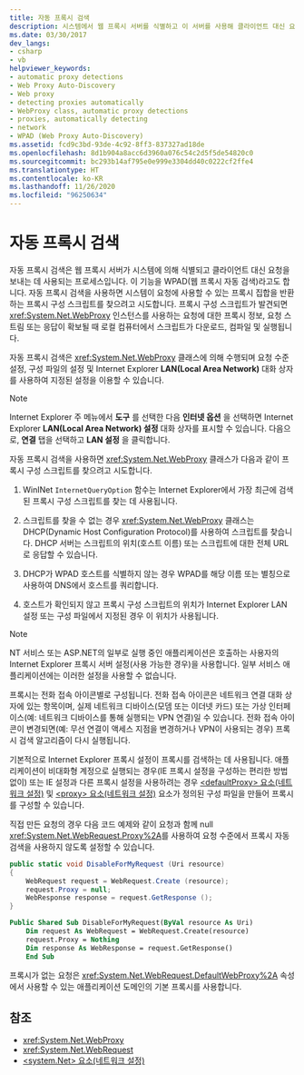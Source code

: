 ```yaml
---
title: 자동 프록시 검색
description: 시스템에서 웹 프록시 서버를 식별하고 이 서버를 사용해 클라이언트 대신 요청을 보내는 자동 프록시 검색에 대해 알아봅니다.
ms.date: 03/30/2017
dev_langs:
- csharp
- vb
helpviewer_keywords:
- automatic proxy detections
- Web Proxy Auto-Discovery
- Web proxy
- detecting proxies automatically
- WebProxy class, automatic proxy detections
- proxies, automatically detecting
- network
- WPAD (Web Proxy Auto-Discovery)
ms.assetid: fcd9c3bd-93de-4c92-8ff3-837327ad18de
ms.openlocfilehash: 8d1b904a8acc6d3960a076c54c2d5f5de54820c0
ms.sourcegitcommit: bc293b14af795e0e999e3304dd40c0222cf2ffe4
ms.translationtype: HT
ms.contentlocale: ko-KR
ms.lasthandoff: 11/26/2020
ms.locfileid: "96250634"
---
```

# <a name="automatic-proxy-detection"></a>자동 프록시 검색

자동 프록시 검색은 웹 프록시 서버가 시스템에 의해 식별되고 클라이언트 대신 요청을 보내는 데 사용되는 프로세스입니다. 이 기능을 WPAD(웹 프록시 자동 검색)라고도 합니다. 자동 프록시 검색을 사용하면 시스템이 요청에 사용할 수 있는 프록시 집합을 반환하는 프록시 구성 스크립트를 찾으려고 시도합니다. 프록시 구성 스크립트가 발견되면 <xref:System.Net.WebProxy> 인스턴스를 사용하는 요청에 대한 프록시 정보, 요청 스트림 또는 응답이 확보될 때 로컬 컴퓨터에서 스크립트가 다운로드, 컴파일 및 실행됩니다.  
  
 자동 프록시 검색은 <xref:System.Net.WebProxy> 클래스에 의해 수행되며 요청 수준 설정, 구성 파일의 설정 및 Internet Explorer **LAN(Local Area Network)** 대화 상자를 사용하여 지정된 설정을 이용할 수 있습니다.  
  
> [!NOTE]
> Internet Explorer 주 메뉴에서 **도구** 를 선택한 다음 **인터넷 옵션** 을 선택하면 Internet Explorer **LAN(Local Area Network) 설정** 대화 상자를 표시할 수 있습니다. 다음으로, **연결** 탭을 선택하고 **LAN 설정** 을 클릭합니다.  
  
 자동 프록시 검색을 사용하면 <xref:System.Net.WebProxy> 클래스가 다음과 같이 프록시 구성 스크립트를 찾으려고 시도합니다.  
  
1. WinINet `InternetQueryOption` 함수는 Internet Explorer에서 가장 최근에 검색된 프록시 구성 스크립트를 찾는 데 사용됩니다.  
  
2. 스크립트를 찾을 수 없는 경우 <xref:System.Net.WebProxy> 클래스는 DHCP(Dynamic Host Configuration Protocol)를 사용하여 스크립트를 찾습니다. DHCP 서버는 스크립트의 위치(호스트 이름) 또는 스크립트에 대한 전체 URL로 응답할 수 있습니다.  
  
3. DHCP가 WPAD 호스트를 식별하지 않는 경우 WPAD를 해당 이름 또는 별칭으로 사용하여 DNS에서 호스트를 쿼리합니다.  
  
4. 호스트가 확인되지 않고 프록시 구성 스크립트의 위치가 Internet Explorer LAN 설정 또는 구성 파일에서 지정된 경우 이 위치가 사용됩니다.  
  
> [!NOTE]
> NT 서비스 또는 ASP.NET의 일부로 실행 중인 애플리케이션은 호출하는 사용자의 Internet Explorer 프록시 서버 설정(사용 가능한 경우)을 사용합니다. 일부 서비스 애플리케이션에는 이러한 설정을 사용할 수 없습니다.  
  
 프록시는 전화 접속 아이콘별로 구성됩니다. 전화 접속 아이콘은 네트워크 연결 대화 상자에 있는 항목이며, 실제 네트워크 디바이스(모뎀 또는 이더넷 카드) 또는 가상 인터페이스(예: 네트워크 디바이스를 통해 실행되는 VPN 연결)일 수 있습니다. 전화 접속 아이콘이 변경되면(예: 무선 연결이 액세스 지점을 변경하거나 VPN이 사용되는 경우) 프록시 검색 알고리즘이 다시 실행됩니다.  
  
 기본적으로 Internet Explorer 프록시 설정이 프록시를 검색하는 데 사용됩니다. 애플리케이션이 비대화형 계정으로 실행되는 경우(IE 프록시 설정을 구성하는 편리한 방법 없이) 또는 IE 설정과 다른 프록시 설정을 사용하려는 경우 [\<defaultProxy> 요소(네트워크 설정)](../configure-apps/file-schema/network/defaultproxy-element-network-settings.md) 및 [\<proxy> 요소(네트워크 설정)](../configure-apps/file-schema/network/proxy-element-network-settings.md) 요소가 정의된 구성 파일을 만들어 프록시를 구성할 수 있습니다.  
  
 직접 만든 요청의 경우 다음 코드 예제와 같이 요청과 함께 null <xref:System.Net.WebRequest.Proxy%2A>를 사용하여 요청 수준에서 프록시 자동 검색을 사용하지 않도록 설정할 수 있습니다.  
  
```csharp  
public static void DisableForMyRequest (Uri resource)  
{  
    WebRequest request = WebRequest.Create (resource);  
    request.Proxy = null;  
    WebResponse response = request.GetResponse ();  
}  
```  
  
```vb  
Public Shared Sub DisableForMyRequest(ByVal resource As Uri)  
    Dim request As WebRequest = WebRequest.Create(resource)  
    request.Proxy = Nothing  
    Dim response As WebResponse = request.GetResponse()  
    End Sub
```  
  
 프록시가 없는 요청은 <xref:System.Net.WebRequest.DefaultWebProxy%2A> 속성에서 사용할 수 있는 애플리케이션 도메인의 기본 프록시를 사용합니다.  
  
## <a name="see-also"></a>참조

- <xref:System.Net.WebProxy>
- <xref:System.Net.WebRequest>
- [\<system.Net> 요소(네트워크 설정)](../configure-apps/file-schema/network/system-net-element-network-settings.md)

